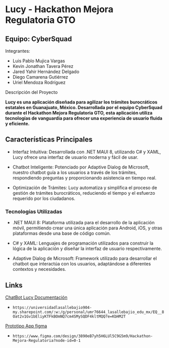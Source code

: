 # Lucy - Hackathon Mejora Regulatoria GTO

## Equipo: CyberSquad
Integrantes:

- Luis Pablo Mujica Vargas
- Kevin Jonathan Tavera Pérez
- Jared Yahir Hernández Delgado 
- Diego Camarena Gutiérrez
- Uriel Mendoza Rodríguez

Descripción del Proyecto

**Lucy es una aplicación diseñada para agilizar los trámites burocráticos estatales en Guanajuato, México. Desarrollada por el equipo CyberSquad durante el Hackathon Mejora Regulatoria GTO, esta aplicación utiliza tecnologías de vanguardia para ofrecer una experiencia de usuario fluida y eficiente.**


## Características Principales
- Interfaz Intuitiva: Desarrollada con .NET MAUI 8, utilizando C# y XAML, Lucy ofrece una interfaz de usuario moderna y fácil de usar.

- Chatbot Inteligente: Potenciado por Adaptive Dialog de Microsoft, nuestro chatbot guía a los usuarios a través de los trámites, respondiendo preguntas y proporcionando asistencia en tiempo real.

- Optimización de Trámites: Lucy automatiza y simplifica el proceso de gestión de trámites burocráticos, reduciendo el tiempo y el esfuerzo requerido por los ciudadanos.

### Tecnologías Utilizadas
- .NET MAUI 8: Plataforma utilizada para el desarrollo de la aplicación móvil, permitiendo crear una única aplicación para Android, iOS, y otras plataformas desde una base de código común.

- C# y XAML: Lenguajes de programación utilizados para construir la lógica de la aplicación y diseñar la interfaz de usuario respectivamente.

- Adaptive Dialog de Microsoft: Framework utilizado para desarrollar el chatbot que interactúa con los usuarios, adaptándose a diferentes contextos y necesidades.

## Links

[ChatBot Lucy Documentación](https://universidadlasallebajio904-my.sharepoint.com/:w:/g/personal/umr76644_lasallebajio_edu_mx/EQ__8Oat2v1Gv1bEliyKTFkBOmNQ7cm4SMySQDF4kltMQQ?e=KbHM2T)
- `https://universidadlasallebajio904-my.sharepoint.com/:w:/g/personal/umr76644_lasallebajio_edu_mx/EQ__8Oat2v1Gv1bEliyKTFkBOmNQ7cm4SMySQDF4kltMQQ?e=KbHM2T`

[Prototipo App figma](https://www.figma.com/design/3890eB7yh5H6LUl5C9G5m9/Hackathon-Mejora-Regulatoria?node-id=0-1)
- `https://www.figma.com/design/3890eB7yh5H6LUl5C9G5m9/Hackathon-Mejora-Regulatoria?node-id=0-1`